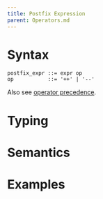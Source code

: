 ```yaml
---
title: Postfix Expression
parent: Operators.md
---
```


# Syntax

```
postfix_expr ::= expr op
op           ::= '++' | '--'
```
Also see [operator precedence](https://github.com/AnyDSL/anydsl/wiki/Expressions#precedence).

# Typing

# Semantics

# Examples

```rust
```
